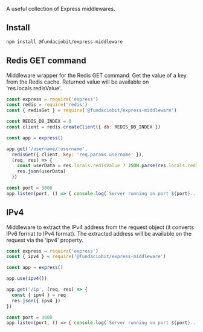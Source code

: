 A useful collection of Express middlewares.

## Install

```bash
npm install @fundaciobit/express-middleware
```

## Redis GET command
Middleware wrapper for the Redis GET command. Get the value of a key from the Redis cache. Returned value will be available on 'res.locals.redisValue'.

```js
const express = require('express')
const redis = require('redis')
const { redisGet } = require('@fundaciobit/express-middleware')

const REDIS_DB_INDEX = 0
const client = redis.createClient({ db: REDIS_DB_INDEX })

const app = express()

app.get('/username/:username',
  redisGet({ client, key: 'req.params.username' }),
  (req, res) => {
    const userData = res.locals.redisValue ? JSON.parse(res.locals.redisValue) : {}
    res.json(userData)
  })

const port = 3000
app.listen(port, () => { console.log(`Server running on port ${port}...`) })

```

## IPv4
Middleware to extract the IPv4 address from the request object (it converts IPv6 format to IPv4 format). The extracted address will be available on the request via the 'ipv4' property.

```js
const express = require('express')
const { ipv4 } = require('@fundaciobit/express-middleware')

const app = express()

app.use(ipv4())

app.get('/ip', (req, res) => {
  const { ipv4 } = req
  res.json({ ipv4 })
})

const port = 3000
app.listen(port, () => { console.log(`Server running on port ${port}...`) })

```
